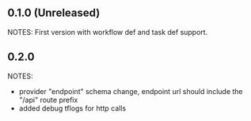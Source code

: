 ## 0.1.0 (Unreleased)

NOTES:
First version with workflow def and task def support.

## 0.2.0

NOTES:
* provider "endpoint" schema change, endpoint url should include the "/api" route prefix
* added debug tflogs for http calls